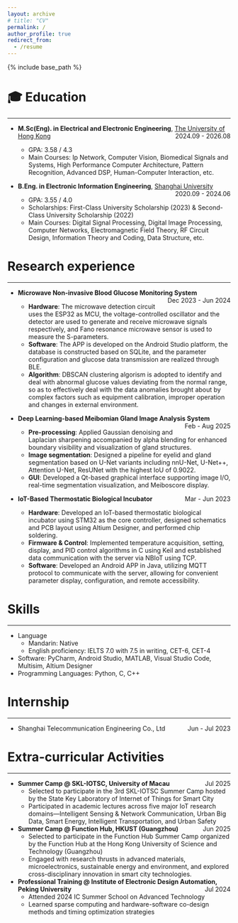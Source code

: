 ```yaml
---
layout: archive
# title: "CV"
permalink: /
author_profile: true
redirect_from:
  - /resume
---
```


{% include base_path %}

🎓 Education
=====
---
- **M.Sc(Eng). in Electrical and Electronic Engineering**, <a href="https://www.hku.hk/" style="color: inherit; text-decoration: underline;">The University of Hong Kong</a><span style="float: right;">2024.09 - 2026.08</span>  
  - GPA: 3.58 / 4.3
  - Main Courses: Ip Network, Computer Vision, Biomedical Signals and Systems, High Performance Computer Architecture, Pattern Recognition, Advanced DSP, Human-Computer Interaction, etc.

- **B.Eng. in Electronic Information Engineering**, <a href="https://www.shu.edu.cn/" style="color: inherit; text-decoration: underline;">Shanghai University</a><span style="float: right;">2020.09 - 2024.06</span>
  - GPA: 3.55 / 4.0
  - Scholarships: First-Class University Scholarship (2023) & Second-Class University Scholarship (2022)
  - Main Courses: Digital Signal Processing, Digital Image Processing, Computer Networks, Electromagnetic Field Theory, RF Circuit Design, Information Theory and Coding, Data Structure, etc.

Research experience
======
---
* **Microwave Non-invasive Blood Glucose Monitoring System** <span style="float: right;">Dec 2023 - Jun 2024</span>
  * **Hardware**: The microwave detection circuit uses the ESP32 as MCU, the voltage-controlled oscillator and the detector are used to generate and receive microwave signals respectively, and Fano resonance microwave sensor is used to measure the S-parameters.
  * **Software**: The APP is developed on the Android Studio platform, the database is constructed based on SQLite, and the parameter configuration and glucose data transmission are realized through BLE.
  * **Algorithm**: DBSCAN clustering algorism is adopted to identify and deal with abnormal glucose values deviating from the normal range, so as to effectively deal with the data anomalies brought about by complex factors such as equipment calibration, improper operation and changes in external environment.

* **Deep Learning-based Meibomian Gland Image Analysis System** <span style="float: right;">Feb - Aug 2025</span>
  * **Pre-processing**: Applied Gaussian denoising and Laplacian sharpening accompanied by alpha blending for enhanced boundary visibility and visualization of gland structures.
  * **Image segmentation**: Designed a pipeline for eyelid and gland segmentation based on U-Net variants including nnU-Net, U-Net++, Attention U-Net, ResUNet with the highest IoU of 0.9022.
  * **GUI**: Developed a Qt-based graphical interface supporting image I/O, real-time segmentation visualization, and Meiboscore display.

* **IoT-Based Thermostatic Biological Incubator**  <span style="float: right;">Mar - Jun 2023</span>
  * **Hardware**: Developed an IoT-based thermostatic biological incubator using STM32 as the core controller, designed schematics and PCB layout using Altium Designer, and performed chip soldering.
  * **Firmware & Control**: Implemented temperature acquisition, setting, display, and PID control algorithms in C using Keil and established data communication with the server via NBIoT using TCP.
  * **Software**: Developed an Android APP in Java, utilizing MQTT protocol to communicate with the server, allowing for convenient parameter display, configuration, and remote accessibility.

Skills
======
---
* Language
  * Mandarin: Native
  * English proficiency: IELTS 7.0 with 7.5 in writing, CET-6, CET-4
* Software: PyCharm, Android Studio, MATLAB, Visual Studio Code, Multisim, Altium Designer
* Programming Languages: Python, C, C++

Internship
======
---
* Shanghai Telecommunication Engineering Co., Ltd <span style="float: right;">Jun - Jul 2023</span>
   
Extra-curricular Activities
======
---
* **Summer Camp @ SKL-IOTSC, University of Macau** <span style="float: right;">Jul 2025</span>
  * Selected to participate in the 3rd SKL-IOTSC Summer Camp hosted by the State Key Laboratory of Internet of Things for Smart City
  * Participated in academic lectures across five major IoT research domains—Intelligent Sensing & Network Communication, Urban Big Data, Smart Energy, Intelligent Transportation, and Urban Safety
* **Summer Camp @ Function Hub, HKUST (Guangzhou)** <span style="float: right;">Jun 2025</span>
  * Selected to participate in the Function Hub Summer Camp organized by the Function Hub at the Hong Kong University of Science and Technology (Guangzhou)
  * Engaged with research thrusts in advanced materials, microelectronics, sustainable energy and environment, and explored cross-disciplinary innovation in smart city technologies.
* **Professional Training @ Institute of Electronic Design Automation, Peking University** <span style="float: right;">Jul 2024</span>
  * Attended 2024 IC Summer School on Advanced Technology
  * Learned sparse computing and hardware-software co-design methods and timing optimization strategies
